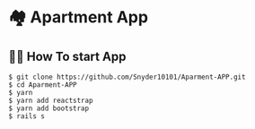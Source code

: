 # 🏘 Apartment App



## 👨‍💻 How To start App

```
$ git clone https://github.com/Snyder10101/Aparment-APP.git
$ cd Aparment-APP
$ yarn
$ yarn add reactstrap
$ yarn add bootstrap
$ rails s
```
